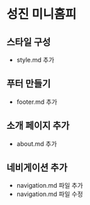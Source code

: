 # 성진 미니홈피

## 스타일 구성
- style.md 추가

## 푸터 만들기
- footer.md 추가

##  소개 페이지 추가
- about.md 추가

## 네비게이션 추가
- navigation.md 파일 추가
- navigation.md 파일 수정
